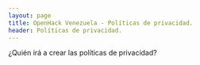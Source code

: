 ```yaml
---
layout: page
title: OpenHack Venezuela - Políticas de privacidad.
header: Políticas de privacidad.
---
```


¿Quién irá a crear las políticas de privacidad?
